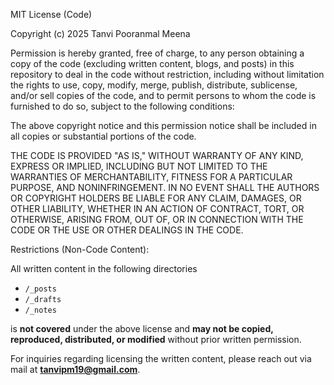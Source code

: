 MIT License (Code)

Copyright (c) 2025 Tanvi Pooranmal Meena

Permission is hereby granted, free of charge, to any person obtaining a copy of the code (excluding written content, blogs, and posts) in this repository to deal in the code without restriction, including without limitation the rights to use, copy, modify, merge, publish, distribute, sublicense, and/or sell copies of the code, and to permit persons to whom the code is furnished to do so, subject to the following conditions:

The above copyright notice and this permission notice shall be included in all copies or substantial portions of the code.

THE CODE IS PROVIDED "AS IS," WITHOUT WARRANTY OF ANY KIND, EXPRESS OR IMPLIED, INCLUDING BUT NOT LIMITED TO THE WARRANTIES OF MERCHANTABILITY, FITNESS FOR A PARTICULAR PURPOSE, AND NONINFRINGEMENT. IN NO EVENT SHALL THE AUTHORS OR COPYRIGHT HOLDERS BE LIABLE FOR ANY CLAIM, DAMAGES, OR OTHER LIABILITY, WHETHER IN AN ACTION OF CONTRACT, TORT, OR OTHERWISE, ARISING FROM, OUT OF, OR IN CONNECTION WITH THE CODE OR THE USE OR OTHER DEALINGS IN THE CODE.

Restrictions (Non-Code Content):

All written content in the following directories

- `/_posts`
- `/_drafts`
- `/_notes`

is **not covered** under the above license and **may not be copied, reproduced, distributed, or modified** without prior written permission.

For inquiries regarding licensing the written content, please reach out via mail at [**tanvipm19@gmail.com**](mailto:tanvipm19@gmail.com).

